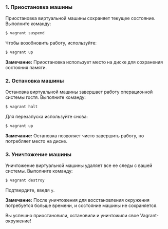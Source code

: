 ### 1. Приостановка машины
Приостановка виртуальной машины сохраняет текущее состояние. Выполните команду:

```bash
$ vagrant suspend
```

Чтобы возобновить работу, используйте:

```bash
$ vagrant up
```

**Замечание:** Приостановка использует место на диске для сохранения состояния памяти.

### 2. Остановка машины
Остановка виртуальной машины завершает работу операционной системы гостя. Выполните команду:

```bash
$ vagrant halt
```

Для перезапуска используйте снова:

```bash
$ vagrant up
```

**Замечание:** Остановка позволяет чисто завершить работу, но потребляет место на диске.

### 3. Уничтожение машины
Уничтожение виртуальной машины удаляет все ее следы с вашей системы. Выполните команду:

```bash
$ vagrant destroy
```
Подтвердите, введя `y`.

**Замечание:** После уничтожения для восстановления окружения потребуется больше времени, и состояние машины не сохраняется.

Вы успешно приостановили, остановили и уничтожили свое Vagrant-окружение!
